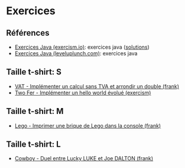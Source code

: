 # Exercices

## Références

- [Exercices Java (exercism.io)](https://exercism.io/tracks/java/exercises): exercices java ([solutions](https://github.com/exercism/java/tree/master/exercises/))
- [Exercices Java (leveluplunch.com)](https://www.leveluplunch.com/java/exercises/): exercices java

## Taille t-shirt: S

- [VAT - Implémenter un calcul sans TVA et arrondir un double (frank)](./vat)
- [Two Fer - Implémenter un hello world évolué (exercism)](./exercism-two-fer)

## Taille t-shirt: M

- [Lego - Imprimer une brique de Lego dans la console (frank)](./lego)

## Taille t-shirt: L

- [Cowboy - Duel entre Lucky LUKE et Joe DALTON (frank)](./cowboy)
